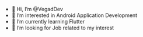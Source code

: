- 👋 Hi, I’m @VegadDev
- 👀 I’m interested in Android Application Development
- 🌱 I’m currently learning Flutter
- 💞️ I’m looking for Job related to my interest
